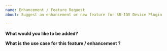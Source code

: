 ```yaml
---
name: Enhancement / Feature Request
about: Suggest an enhancement or new feature for SR-IOV Device Plugin

---
```

<!--  Please use this template to submit feature and enhancement requests -->


**What would you like to be added?**

**What is the use case for this feature / enhancement ?**
